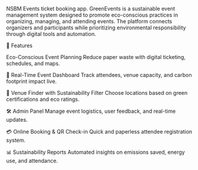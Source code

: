 NSBM Events ticket booking app.
GreenEvents is a sustainable event management system designed to promote eco-conscious practices in organizing, managing, and attending events. The platform connects organizers and participants while prioritizing environmental responsibility through digital tools and automation.

📌 Features

Eco-Conscious Event Planning
Reduce paper waste with digital ticketing, schedules, and maps.

🧾 Real-Time Event Dashboard
Track attendees, venue capacity, and carbon footprint impact live.

📍 Venue Finder with Sustainability Filter
Choose locations based on green certifications and eco ratings.

🛠 Admin Panel
Manage event logistics, user feedback, and real-time updates.

💳 Online Booking & QR Check-in
Quick and paperless attendee registration system.

📊 Sustainability Reports
Automated insights on emissions saved, energy use, and attendance.